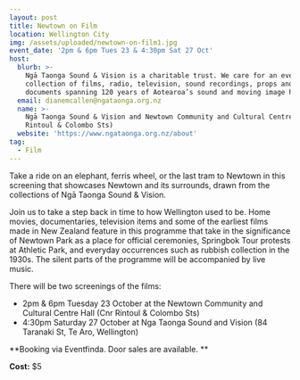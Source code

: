 ```yaml
---
layout: post
title: Newtown on Film
location: Wellington City
img: /assets/uploaded/newtown-on-film1.jpg
event_date: '2pm & 6pm Tues 23 & 4:30pm Sat 27 Oct'
host:
  blurb: >-
    Ngā Taonga Sound & Vision is a charitable trust. We care for an ever-growing
    collection of films, radio, television, sound recordings, props and
    documents spanning 120 years of Aotearoa’s sound and moving image history.
  email: dianemcallen@ngataonga.org.nz
  name: >-
    Ngā Taonga Sound & Vision and Newtown Community and Cultural Centre (Corner
    Rintoul & Colombo Sts)
  website: 'https://www.ngataonga.org.nz/about'
tag:
  - Film
---
```

Take a ride on an elephant, ferris wheel, or the last tram to Newtown in this screening that showcases Newtown and its surrounds, drawn from the collections of Ngā Taonga Sound & Vision. 

Join us to take a step back in time to how Wellington used to be. Home movies, documentaries, television items and some of the earliest films made in New Zealand feature in this programme that take in the significance of Newtown Park as a place for official ceremonies, Springbok Tour protests at Athletic Park, and everyday occurrences such as rubbish collection in the 1930s. The silent parts of the programme will be accompanied by live music. 

There will be two screenings of the films:

* 2pm & 6pm Tuesday 23 October at the Newtown Community and Cultural Centre Hall (Cnr Rintoul & Colombo Sts) 
* 4:30pm Saturday 27 October at Nga Taonga Sound and Vision (84 Taranaki St, Te Aro, Wellington)

**Booking via Eventfinda. Door sales are available. **

**Cost:** $5
